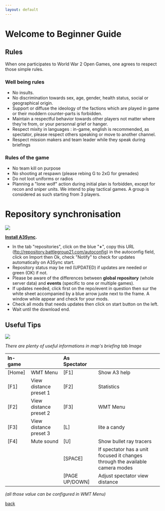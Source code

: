 ```yaml
---
layout: default
---
```


# Welcome to Beginner Guide


## Rules
When one participates to World War 2 Open Games, one agrees to respect those simple rules.

### Well being rules
* No insults.
* No discrimination towards sex, age, gender, health status, social or geographical origin.
* Support or diffuse the ideology of the factions which are played in game or their moddern counter-parts is forbidden.
* Maintain a respectful behavior towards other players not matter where they're from, or your personnal grief or hanger.
* Respect mixity in languages : in-game, english is recommended, as spectator, please respect others speaking or move to another channel.
* Respect mission makers and team leader while they speak during briefings

### Rules of the game
* No team kill on purpose
* No shooting at respawn (please rebing G to 2xG for grenades)
* Do not loot uniforms or radios
* Planning a "lone wolf" action during initial plan is forbidden, except for recon and sniper units. We intend to play tactical games. A group is considered as such starting from 3 players.

# Repository synchronisation
![](http://www.sonsofexiled.fr/wiki/images/7/7d/ArmA3Sync.png)

**[Install A3Sync](http://www.sonsofexiled.fr/wiki/index.php/ArmA3Sync_Wiki_English#Installation).**

* In the tab "repositories", click on the blue "**+**", copy this URL (ftp://repository.battlegroup21.com/autoconfig) in the autoconfig field, click on Import then Ok, check "Notify" to check for updates automatically on A3Sync start.
* Repository status may be red (UPDATED) if updates are needed or green (OK) if not.
* Please be aware of the differences between **global repository** (whole server data) and **events** (specific to one or multiple games).
* If updates needed, click first on the repo/event in question then sur the white sheet accompanied by a blue arrow juste next to the frame. A window while appear and check for your mods.
* Check all mods that needs updates then click on start button on the left.
* Wait until the download end.

## Useful Tips
![](http://i.imgur.com/VTZn2eG.png)

*There are plenty of useful informations in map's briefing tab Image*

| In-game|                   | As Spectator |                |
|:--------|:-------------------------|:------|:-------------|  
| [Home] | WMT Menu                 | [F1]  | Show A3 help  |
| [F1]   | View distance preset 1   | [F2]  | Statistics  |
| [F2]   | View distance preset 2   | [F3]  | WMT Menu  |
| [F3]   | View distance preset 3   | [L]   | lite a candy  |
| [F4]   | Mute sound               | [U]   | Show bullet ray tracers  |
|    |                | [SPACE]   | If spectator has a unit focused it changes through the available camera modes  |
|    |                | [PAGE UP/DOWN]   | Adjust spectator view distance  |

*(all those value can be configured in WMT Menu)*

[back](./)

